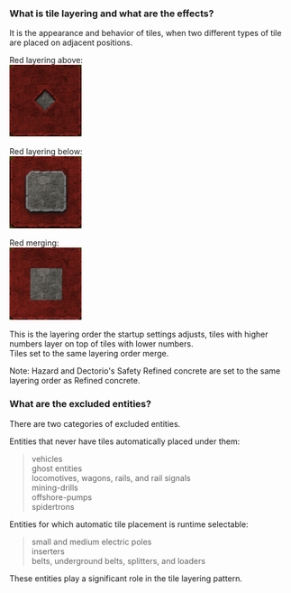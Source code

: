 ### What is tile layering and what are the effects?  
It is the appearance and behavior of tiles, when two different types of tile are placed on adjacent positions.  

Red layering above:  
![red-above](https://github.com/0n0w1c/Foundations/blob/main/graphics/FAQ/red-above.png?raw=true)  

Red layering below:  
![red-below](https://github.com/0n0w1c/Foundations/blob/main/graphics/FAQ/red-below.png?raw=true)  

Red merging:  
![red-merge](https://github.com/0n0w1c/Foundations/blob/main/graphics/FAQ/red-merge.png?raw=true)  

This is the layering order the startup settings adjusts, tiles with higher numbers layer on top of tiles with lower numbers.  
Tiles set to the same layering order merge.  

Note:  Hazard and Dectorio's Safety Refined concrete are set to the same layering order as Refined concrete.  

&NewLine;
&NewLine;

### What are the excluded entities?  
There are two categories of excluded entities.  

Entities that never have tiles automatically placed under them:  
>   vehicles  
>   ghost entities  
>   locomotives, wagons, rails, and rail signals  
>   mining-drills  
>   offshore-pumps  
>   spidertrons  

&NewLine;
&NewLine;

Entities for which automatic tile placement is runtime selectable:  
>   small and medium electric poles  
>   inserters  
>   belts, underground belts, splitters, and loaders  

These entities play a significant role in the tile layering pattern.  
